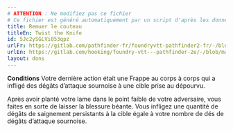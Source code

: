 ```yaml
---
# ATTENTION : Ne modifiez pas ce fichier
# Ce fichier est généré automatiquement par un script d'après les données du module Foundry VTT officiel et de sa traduction
title: Remuer le couteau
titleEn: Twist the Knife
id: 5Jc2ySGLVi053qpz
urlFr: https://gitlab.com/pathfinder-fr/foundryvtt-pathfinder2-fr/-/blob/master/data/feats/5Jc2ySGLVi053qpz.htm
urlEn: https://gitlab.com/hooking/foundry-vtt---pathfinder-2e/-/blob/master/packs/data/feats.db/twist-the-knife.json
layout: dons
---
```

**Conditions** Votre dernière action était une Frappe au corps à corps qui a infligé des dégâts d’attaque sournoise à une cible prise au dépourvu.

Après avoir planté votre lame dans le point faible de votre adversaire, vous faites en sorte de laisser la blessure béante. Vous infligez une quantité de dégâts de saignement persistants à la cible égale à votre nombre de dés de dégâts d’attaque sournoise.
